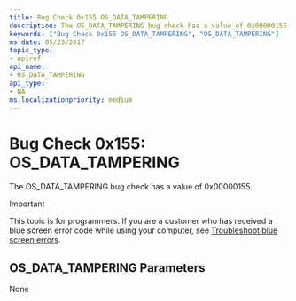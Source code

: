 ```yaml
---
title: Bug Check 0x155 OS_DATA_TAMPERING
description: The OS_DATA_TAMPERING bug check has a value of 0x00000155.
keywords: ["Bug Check 0x155 OS_DATA_TAMPERING", "OS_DATA_TAMPERING"]
ms.date: 05/23/2017
topic_type:
- apiref
api_name:
- OS_DATA_TAMPERING
api_type:
- NA
ms.localizationpriority: medium
---
```


# Bug Check 0x155: OS\_DATA\_TAMPERING


The OS\_DATA\_TAMPERING bug check has a value of 0x00000155.

> [!IMPORTANT]
> This topic is for programmers. If you are a customer who has received a blue screen error code while using your computer, see [Troubleshoot blue screen errors](https://www.windows.com/stopcode).


## OS\_DATA\_TAMPERING Parameters


None

 

 





